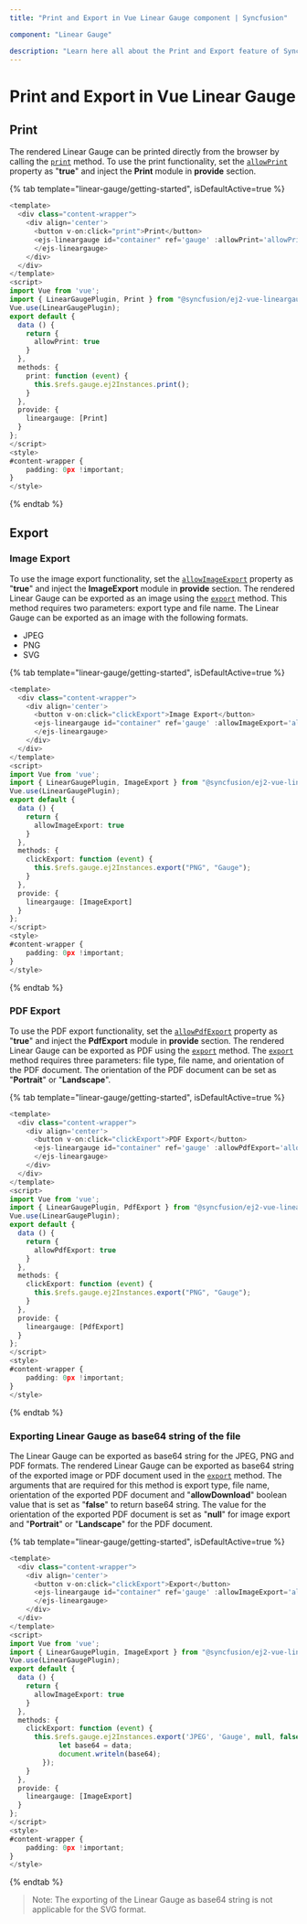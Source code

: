 ```yaml
---
title: "Print and Export in Vue Linear Gauge component | Syncfusion"

component: "Linear Gauge"

description: "Learn here all about the Print and Export feature of Syncfusion Vue Linear Gauge component and more."
---
```


# Print and Export in Vue Linear Gauge

## Print

The rendered Linear Gauge can be printed directly from the browser by calling the [`print`](../api/linear-gauge/#print) method. To use the print functionality, set the [`allowPrint`](../api/linear-gauge/#allowprint) property as "**true**" and inject the **Print** module in **provide** section.

{% tab template="linear-gauge/getting-started", isDefaultActive=true %}

```typescript
<template>
  <div class="content-wrapper">
    <div align='center'>
      <button v-on:click="print">Print</button>
      <ejs-lineargauge id="container" ref='gauge' :allowPrint='allowPrint'>
      </ejs-lineargauge>
    </div>
  </div>
</template>
<script>
import Vue from 'vue';
import { LinearGaugePlugin, Print } from "@syncfusion/ej2-vue-lineargauge";
Vue.use(LinearGaugePlugin);
export default {
  data () {
    return {
      allowPrint: true
    }
  },
  methods: {
    print: function (event) {
      this.$refs.gauge.ej2Instances.print();
    }
  },
  provide: {
    lineargauge: [Print]
  }
};
</script>
<style>
#content-wrapper {
    padding: 0px !important;
}
</style>
```

{% endtab %}

## Export

### Image Export

To use the image export functionality, set the [`allowImageExport`](../api/linear-gauge/#allowimageexport) property as "**true**" and inject the **ImageExport** module in **provide** section. The rendered Linear Gauge can be exported as an image using the [`export`](../api/linear-gauge/#export) method. This method requires two parameters: export type and file name. The Linear Gauge can be exported as an image with the following formats.

* JPEG
* PNG
* SVG

{% tab template="linear-gauge/getting-started", isDefaultActive=true %}

```typescript
<template>
  <div class="content-wrapper">
    <div align='center'>
      <button v-on:click="clickExport">Image Export</button>
      <ejs-lineargauge id="container" ref='gauge' :allowImageExport='allowImageExport'>
      </ejs-lineargauge>
    </div>
  </div>
</template>
<script>
import Vue from 'vue';
import { LinearGaugePlugin, ImageExport } from "@syncfusion/ej2-vue-lineargauge";
Vue.use(LinearGaugePlugin);
export default {
  data () {
    return {
      allowImageExport: true
    }
  },
  methods: {
    clickExport: function (event) {
      this.$refs.gauge.ej2Instances.export("PNG", "Gauge");
    }
  },
  provide: {
    lineargauge: [ImageExport]
  }
};
</script>
<style>
#content-wrapper {
    padding: 0px !important;
}
</style>
```

{% endtab %}

### PDF Export

To use the PDF export functionality, set the [`allowPdfExport`](../api/linear-gauge/#allowpdfexport) property as "**true**" and inject the **PdfExport** module in **provide** section. The rendered Linear Gauge can be exported as PDF using the [`export`](../api/linear-gauge/#export) method. The [`export`](../api/linear-gauge/#export) method requires three parameters: file type, file name, and orientation of the PDF document. The orientation of the PDF document can be set as "**Portrait**" or "**Landscape**".

{% tab template="linear-gauge/getting-started", isDefaultActive=true %}

```typescript
<template>
  <div class="content-wrapper">
    <div align='center'>
      <button v-on:click="clickExport">PDF Export</button>
      <ejs-lineargauge id="container" ref='gauge' :allowPdfExport='allowPdfExport'>
      </ejs-lineargauge>
    </div>
  </div>
</template>
<script>
import Vue from 'vue';
import { LinearGaugePlugin, PdfExport } from "@syncfusion/ej2-vue-lineargauge";
Vue.use(LinearGaugePlugin);
export default {
  data () {
    return {
      allowPdfExport: true
    }
  },
  methods: {
    clickExport: function (event) {
      this.$refs.gauge.ej2Instances.export("PNG", "Gauge");
    }
  },
  provide: {
    lineargauge: [PdfExport]
  }
};
</script>
<style>
#content-wrapper {
    padding: 0px !important;
}
</style>
```

{% endtab %}

### Exporting Linear Gauge as base64 string of the file

The Linear Gauge can be exported as base64 string for the JPEG, PNG and PDF formats. The rendered Linear Gauge can be exported as base64 string of the exported image or PDF document used in the [`export`](../api/linear-gauge/#export) method. The arguments that are required for this method is export type, file name, orientation of the exported PDF document and "**allowDownload**" boolean value that is set as "**false**" to return base64 string. The value for the orientation of the exported PDF document is set as "**null**" for image export and "**Portrait**" or "**Landscape**" for the PDF document.

{% tab template="linear-gauge/getting-started", isDefaultActive=true %}

```typescript
<template>
  <div class="content-wrapper">
    <div align='center'>
      <button v-on:click="clickExport">Export</button>
      <ejs-lineargauge id="container" ref='gauge' :allowImageExport='allowImageExport'>
      </ejs-lineargauge>
    </div>
  </div>
</template>
<script>
import Vue from 'vue';
import { LinearGaugePlugin, ImageExport } from "@syncfusion/ej2-vue-lineargauge";
Vue.use(LinearGaugePlugin);
export default {
  data () {
    return {
      allowImageExport: true
    }
  },
  methods: {
    clickExport: function (event) {
      this.$refs.gauge.ej2Instances.export('JPEG', 'Gauge', null, false).then((data) => {
            let base64 = data;
            document.writeln(base64);
        });
    }
  },
  provide: {
    lineargauge: [ImageExport]
  }
};
</script>
<style>
#content-wrapper {
    padding: 0px !important;
}
</style>
```

{% endtab %}

>Note: The exporting of the Linear Gauge as base64 string is not applicable for the SVG format.